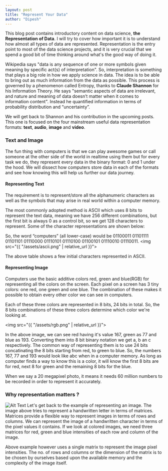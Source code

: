 ```yaml
---
layout: post
title: "Represent Your Data"
author: "Dipesh"
---
```


This blog post contains introductory content on data science, **the Representation of Data**. I will try to cover how important it is to understand how almost all types of data are represented. Representation is the entry point to most of the data science projects, and it is very crucial that we spend a good bit of time thinking around what's the good way of doing it.

Wikipedia says "data is any sequence of one or more symbols given meaning by specific act(s) of interpretation". So, interpretation is something that plays a big role in how we apply science in data. The idea is to be able to bring out as much information from the data as possible. This process is governed by a phenomenon called Entropy, thanks to **Claude Shannon** for his Information Theory. He says "semantic aspects of data are irrelevant, and nature and meaning of data doesn’t matter when it comes to information content". Instead he quantified information in terms of probability distribution and “uncertainty”.  

We will get back to Shannon and his contribution in the upcoming posts. This one is focused on the four mainstream useful data representation formats: **text**, **audio**, **image** and **video**.
  
  
### Text and Image

The fun thing with computers is that we can play awesome games or call someone at the other side of the world in realtime using them but for every task we do, they represent every data in the binary format: 0 and 1 under the hood. We will dissect how computers store data in each of the formats and see how knowing this will help us further our data journey.
  
    
#### Representing Text

The requirement is to represent/store all the alphanumeric characters as well as the symbols that may arise in real world within a computer memory. 
  
The most commonly adopted method is ASCII which uses 8 bits to represent the text data, meaning we have 256 different combinations, but the first bit is always 0 as a control bit, so we get 128 characters to represent. 
Some of the character representations are shown below:
    
So, the word “computers” (all lower-case) would be 01100011 01101111 01101101 01110000 01110101 01110100 01100101 01110010 01110011.
  <img src="{{ "/assets/ascii.png" | relative_url }}">
   
The above table shows a few initial characters represented in ASCII.

  
#### Representing Image

Computers use the basic additive colors red, green and blue(RGB) for representing all the colors on the screen. Each pixel on a screen has 3 tiny colors: one red, one green and one blue. The combination of these makes it possible to obtain every other color we can see in computers.  
  
Each of these three colors are represented in 8 bits, 24 bits in total. So, the 8 bits combinations of these three colors determine which color we're looking at.

<img src="{{ "/assets/rgb.png" | relative_url }}">

In the above image, we can see red having it's value 167, green as 77 and blue as 193. Converting them into 8 bit binary notation we get a, b an c respectively. The common way of representing them is to use 24 bits concatinating the 8 bits starting from red, to green to blue. So, the numbers 167, 77 and 193 would look like abc when in a computer memory. As long as computer finds a way to know this is a color, it will know the first 8 bits are for red, next 8 for green and the remaining 8 bits for the blue.   
  
When we say a 20 megapixel photo, it means it needs 60 million numbers to be recorded in order to represent it accurately. 


### Why representation matters ?

 ![Alt Text](https://computersciencewiki.org/images/c/c0/8-gif.gif)
Let's get back to the example of representing an image. The image above tries to represent a handwritten letter in terms of matrices. Matrices provide a flexible way to represent images in terms of rows and columns. We can represent the image of a handwritten character in terms of the pixel values it contains. If we look at colored images, we need three matrices for red, green and blue intensities of each row and column of the image. 
  
Above example however uses a single matrix to represent the image pixel intensities. The no. of rows and columns or the dimension of the matrix is to be chosen by ourselves based upon the available memory and the complexity of the image itself. 
